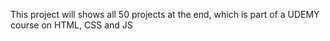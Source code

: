 This project will shows all 50 projects at the end, which is part of a UDEMY course on HTML, CSS and JS
